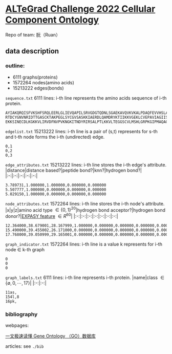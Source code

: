 # [ALTeGrad Challenge 2022 Cellular Component Ontology](https://kaggle.com/competitions/altegrad-2022)

Repo of team: 朊（Ruan）

## data description

### outline:

- 6111 graphs(proteins)
- 1572264 nodes(amino acids)
- 15213222 edges(bonds)

`sequence.txt` 6111 lines: i-th line represents the amino acids sequence of i-th protein.

```
AYIAKQRQISFVKSHFSRQLEERLGLIEVQAPILSRVGDGTQDNLSGAEKAVQVKVKALPDAQFEVVHSLAKWKRQTLGQHDFSAGEGLYTHMKALRPDEDRLSPLHSVYVDQWDWERVMGDGERQFSTLKSTVEAIWAGIKATEAAVSEEFGLAPFLPDQIHFVHSQELLSRYPDLDAKGRERAIAKDLGAVFLVGIGGKLSDGHRHDVRAPDYDDWSTPSELGHAGLNGDILVWNPVLEDAFELSSMGIRVDADTLKHQLALTGDEDRLELEWHQALLRGEMPQTIGGGIGQSRLTMLLLQLPHIGQVQAGVWPAAVRESVPSLL
RTDCYGNVNRIDTTGASCKTAKPEGLSYCGVSASKKIAERDLQAMDRYKTIIKKVGEKLCVEPAVIAGIISRESHAGKVLKNGWGDRGNGFGLMQVDKRSHKPQGTWNGEVHITQGTTILINFIKTIQKKFPSWTKDQQLKGGISAYNAGAGNVRSYARMDIGTTHDDYANDVVARAQYYKQHGY
EKKSINECDLKGKKVLIRVDFNVPVKNGKITNDYRIRSALPTLKKVLTEGGSCVLMSHLGRPKGIPMAQAGKIRSTGGVPGFQQKATLKPVAKRLSELLLRPVTFAPDCLNAADVVSKMSPGDVVLLENVRFYKEEGSKKAKDREAMAKILASYGDVYISDAFGTAHRDSATMTGIPKILGNGAAGYLMEKEISYFAKVLGNPPRPLVAIVGGAKVSDKIQLLDNMLQRIDYLLIGGAMAYTFLKAQGYSIGKSKCEESKLEFARSLLKKAEDRKVQVILPIDHVCHTEFKAVDSPLITEDQNIPEGHMALDIGPKTIEKYVQTIGKCKSAIWNGPMGVFEMVPYSKGTFAIAKAMGRGTHEHGLMSIIGGGDSASAAELSGEAKRMSHVSTGGGASLELLEGKTLPGVTVLDDK
```

`edgelist.txt` 15213222 lines: i-th line is a pair of (s,t) represents for s-th and t-th node forms the i-th (undirected) edge.

```
0,1
0,2
0,3
```

`edge_attributes.txt` 15213222 lines: i-th line stores the i-th edge's attribute.
|distance|distance based?|peptide bond?|knn?|hydrogen bond?|
|:-:|:-:|:-:|:-:|:-:|

```
3.789731,1.000000,1.000000,0.000000,0.000000
5.507777,1.000000,0.000000,0.000000,0.000000
5.029150,1.000000,0.000000,0.000000,0.000000
```

`node_attributes.txt` 1572264 lines: i-th line stores the i-th node's attribute.
|x|y|z|amino acid type $\in \lbrace 0,1\rbrace^{20}$|hydrogen bond acceptor?|hydrogen bond donor?|[EXPASY feature](https://web.expasy.org/protscale/) $\in R^{60}$|
|:-:|:-:|:-:|:-:|:-:|:-:|:-:|

```
12.364000,38.679001,28.167999,1.000000,0.000000,0.000000,0.000000,0.000000,0.000000,0.000000,0.000000,0.000000,0.000000,0.000000,0.000000,0.000000,0.000000,0.000000,0.000000,0.000000,0.000000,0.000000,0.000000,0.000000,0.000000,2.350000,9.870000,7.000000,6.110000,89.000000,4.000000,11.500000,0.000000,8.100000,4.340000,78.000000,0.620000,-0.400000,-0.500000,1.800000,12.970000,0.440000,0.616000,0.610000,0.310000,0.100000,0.300000,5.330000,1.360000,0.390000,0.620000,1.940000,1.150000,-0.300000,2.100000,0.420000,0.350000,5.100000,3.900000,7.300000,0.380000,-0.100000,0.500000,11.200000,6.600000,0.380000,0.740000,0.000000,86.599998,0.360000,1.420000,0.830000,0.660000,1.489000,0.709000,0.788000,0.824000,1.290000,0.900000,0.770000,0.920000,0.900000,1.000000,8.300000,8.250000,100.000000
15.490000,39.455002,26.171000,0.000000,0.000000,0.000000,0.000000,0.000000,0.000000,0.000000,0.000000,0.000000,0.000000,0.000000,0.000000,0.000000,0.000000,0.000000,0.000000,0.000000,0.000000,0.000000,1.000000,1.000000,1.000000,2.200000,9.110000,10.070000,5.630000,181.000000,2.000000,18.030001,1.610000,6.200000,31.530001,84.000000,0.260000,1.670000,-2.300000,-1.300000,13.420000,1.630000,0.880000,-1.430000,0.960000,-0.210000,-0.400000,5.890000,0.830000,1.470000,0.260000,-6.110000,0.130000,7.100000,-1.900000,0.510000,0.390000,8.000000,3.800000,5.900000,0.490000,8.200000,6.100000,2.600000,5.100000,0.150000,0.760000,0.200000,177.699997,0.420000,0.690000,1.470000,1.140000,0.787000,1.266000,0.795000,1.109000,0.720000,1.250000,1.050000,1.530000,1.680000,1.080000,3.200000,2.920000,41.000000
17.768000,39.050999,29.165001,0.000000,0.000000,0.000000,0.000000,0.000000,0.000000,0.000000,1.000000,0.000000,0.000000,0.000000,0.000000,0.000000,0.000000,0.000000,0.000000,0.000000,0.000000,0.000000,0.000000,0.000000,0.000000,2.320000,9.760000,7.000000,6.040000,131.000000,3.000000,21.400000,0.130000,5.200000,19.059999,88.000000,1.380000,1.250000,-1.800000,4.500000,15.670000,2.460000,0.943000,-1.450000,1.800000,-1.130000,0.700000,8.830000,1.440000,1.820000,1.380000,2.150000,-2.920000,4.300000,-8.000000,1.810000,1.830000,9.300000,11.000000,6.600000,1.970000,11.800000,13.900000,8.600000,2.800000,0.600000,0.880000,0.000000,158.000000,0.460000,1.080000,1.600000,0.470000,1.003000,1.799000,0.240000,0.886000,0.970000,1.450000,0.510000,1.810000,1.540000,2.600000,5.200000,5.960000,96.000000
```

`graph_indicator.txt` 1572264 lines: i-th line is a value k represents for i-th node $\in$ k-th graph

```
0
0
0
```

`graph_labels.txt` 6111 lines: i-th line represents i-th protein.
|name|class $\in \lbrace \emptyset,0,\cdots,17 \rbrace$|
|:-:|:-:|

```
11as,
154l,8
16pk,
```

### bibliography

webpages:

[一文极速读懂 Gene Ontology （GO）数据库](https://zhuanlan.zhihu.com/p/99789859)

articles:
see `./bib`
